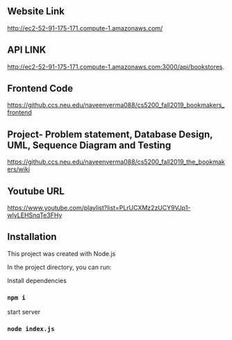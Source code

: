 ## Website Link
http://ec2-52-91-175-171.compute-1.amazonaws.com/

## API LINK 
http://ec2-52-91-175-171.compute-1.amazonaws.com:3000/api/bookstores.

## Frontend Code
https://github.ccs.neu.edu/naveenverma088/cs5200_fall2019_bookmakers_frontend

## Project- Problem statement, Database Design, UML, Sequence Diagram and Testing
https://github.ccs.neu.edu/naveenverma088/cs5200_fall2019_the_bookmakers/wiki

## Youtube URL
https://www.youtube.com/playlist?list=PLrUCXMz2zUCY9VJp1-wlyLEHSnqTe3FHy


## Installation 
This project was created with Node.js

In the project directory, you can run:
 
Install dependencies
### `npm i` 
start server
### `node index.js`

